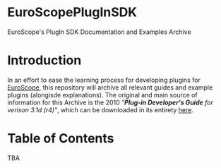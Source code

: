 # EuroScopePlugInSDK
EuroScope's PlugIn SDK Documentation and Examples Archive

# Introduction
In an effort to ease the learning process for developing plugins for [EuroScope](https://www.euroscope.hu/wp/), this repository will archive all relevant guides and example plugins (alongisde explanations). The original and main source of information for this Archive is the 2010 *"**Plug-in Developer's Guide** for verison 3.1d (r4)"*, which can be downloaded in its entirety [here](https://www.euroscope.hu/wp/documentation-download/).

# Table of Contents
TBA
